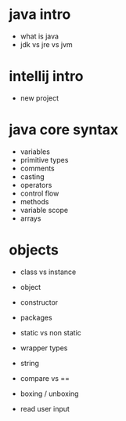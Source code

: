 # java intro

- what is java
- jdk vs jre vs jvm

# intellij intro

- new project

# java core syntax

- variables
- primitive types
- comments
- casting
- operators
- control flow
- methods
- variable scope
- arrays

# objects

- class vs instance
- object
- constructor

- packages
- static vs non static

- wrapper types
- string
- compare vs ==
- boxing / unboxing
- read user input